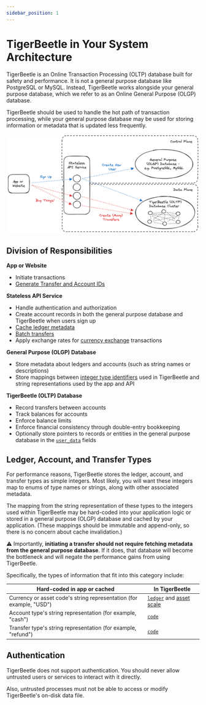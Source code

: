 ```yaml
---
sidebar_position: 1
---
```


# TigerBeetle in Your System Architecture

TigerBeetle is an Online Transaction Processing (OLTP) database built for safety and performance. It
is not a general purpose database like PostgreSQL or MySQL. Instead, TigerBeetle works alongside
your general purpose database, which we refer to as an Online General Purpose (OLGP) database.

TigerBeetle should be used to handle the hot path of transaction processing, while your general
purpose database may be used for storing information or metadata that is updated less frequently.

![TigerBeetle in Your System Architecture](../assets/tigerbeetle-in-your-architecture.png)

## Division of Responsibilities

**App or Website**

- Initiate transactions
- [Generate Transfer and Account IDs](./reliable-transaction-submission.md#the-app-or-browser-should-generate-the-id)

**Stateless API Service**

- Handle authentication and authorization
- Create account records in both the general purpose database and TigerBeetle when users sign up
- [Cache ledger metadata](#ledger-account-and-transfer-types)
- [Batch transfers](./client-requests.md#batching-events)
- Apply exchange rates for [currency exchange](./recipes/currency-exchange.md) transactions

**General Purpose (OLGP) Database**

- Store metadata about ledgers and accounts (such as string names or descriptions)
- Store mappings between [integer type identifiers](#ledger-account-and-transfer-types) used in
  TigerBeetle and string representations used by the app and API

**TigerBeetle (OLTP) Database**

- Record transfers between accounts
- Track balances for accounts
- Enforce balance limits
- Enforce financial consistency through double-entry bookkeeping
- Optionally store pointers to records or entities in the general purpose database in the
  [`user_data`](./data-modeling.md#user_data) fields

## Ledger, Account, and Transfer Types

For performance reasons, TigerBeetle stores the ledger, account, and transfer types as simple
integers. Most likely, you will want these integers map to enums of type names or strings, along
with other associated metadata.

The mapping from the string representation of these types to the integers used within TigerBeetle
may be hard-coded into your application logic or stored in a general purpose (OLGP) database and
cached by your application. (These mappings should be immutable and append-only, so there is no
concern about cache invalidation.)

⚠️ Importantly, **initiating a transfer should not require fetching metadata from the general purpose database**. If it does, that database will become the bottleneck and will negate the performance gains from using TigerBeetle.

Specifically, the types of information that fit into this category include:

| Hard-coded in app or cached                                         | In TigerBeetle                                                                               |
| ------------------------------------------------------------------- | -------------------------------------------------------------------------------------------- |
| Currency or asset code's string representation (for example, "USD") | [`ledger`](./data-modeling.md#asset-scale) and [asset scale](./data-modeling.md#asset-scale) |
| Account type's string representation (for example, "cash")          | [`code`](./data-modeling.md#code)                                                            |
| Transfer type's string representation (for example, "refund")       | [`code`](./data-modeling.md#code)                                                            |

## Authentication

TigerBeetle does not support authentication. You should never allow untrusted users or services to interact with it directly.

Also, untrusted processes must not be able to access or modify TigerBeetle's on-disk data file.
